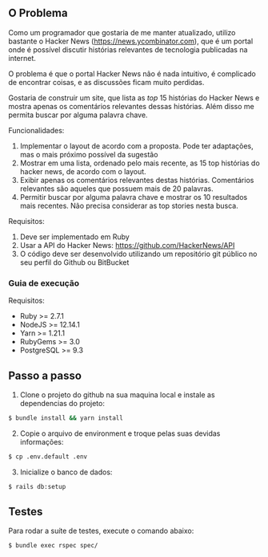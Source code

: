 ## O Problema

Como um programador que gostaria de me manter atualizado, utilizo bastante o Hacker News (https://news.ycombinator.com), que é um portal onde é possível discutir histórias relevantes de tecnologia publicadas na internet.

O problema é que o portal Hacker News não é nada intuitivo, é complicado de encontrar coisas, e as discussões ficam muito perdidas.

Gostaria de construir um site, que lista as _top_ 15 histórias do Hacker News e mostra apenas os comentários relevantes dessas histórias. Além disso me permita buscar por alguma palavra chave.

Funcionalidades:
1. Implementar o layout de acordo com a proposta. Pode ter adaptações, mas o mais próximo possível da sugestão
2. Mostrar em uma lista, ordenado pelo mais recente, as 15 top histórias do hacker news, de acordo com o layout.
3. Exibir apenas os comentários relevantes destas histórias. Comentários relevantes são aqueles que possuem mais de 20 palavras.
4. Permitir buscar por alguma palavra chave e mostrar os 10 resultados mais recentes. Não precisa considerar as top stories nesta busca.

Requisitos:
1. Deve ser implementado em Ruby
2. Usar a API do Hacker News: https://github.com/HackerNews/API
3. O código deve ser desenvolvido utilizando um repositório git público no seu perfil do Github ou BitBucket

### Guia de execução

Requisitos:

* Ruby >= 2.7.1
* NodeJS >= 12.14.1
* Yarn >= 1.21.1
* RubyGems >= 3.0
* PostgreSQL >= 9.3

## Passo a passo

1. Clone o projeto do github na sua maquina local e instale as dependencias do projeto:

```bash
$ bundle install && yarn install
```

2. Copie o arquivo de environment e troque pelas suas devidas informações:

```bash
$ cp .env.default .env
```

3. Inicialize o banco de dados:

```bash
$ rails db:setup
```

## Testes

Para rodar a suíte de testes, execute o comando abaixo:

```
$ bundle exec rspec spec/
```
